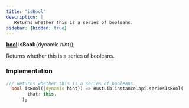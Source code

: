 ```yaml
---
title: "isBool"
description: |
   Returns whether this is a series of booleans.
sidebar: {hidden: true}
---
```

<span class="dart-code"><strong>[bool] isBool</strong>({<span class="nobr">dynamic <i>hint</i></span>});</span>

 Returns whether this is a series of booleans.
### Implementation
```dart
/// Returns whether this is a series of booleans.
  bool isBool({dynamic hint}) => RustLib.instance.api.seriesIsBool(
        that: this,
      );
```

[bool]: https://api.flutter.dev/flutter/dart-core/bool-class.html